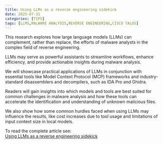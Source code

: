 ```yaml
---
title: Using LLMs as a reverse engineering sidekick
date: 2025-07-31
categories: [TIPS]
tags: [LLMS,MALWARE ANALYSIS,REVERSE ENGINEERING,CISCO TALOS]
---
```


This research explores how large language models (LLMs) can complement, rather than replace, the efforts of malware analysts in the complex field of reverse engineering.  

LLMs may serve as powerful assistants to streamline workflows, enhance efficiency, and provide actionable insights during malware analysis.  

We will showcase practical applications of LLMs in conjunction with essential tools like Model Context Protocol (MCP) frameworks and industry-standard disassemblers and decompilers, such as IDA Pro and Ghidra.  

Readers will gain insights into which models and tools are best suited for common challenges in malware analysis and how these tools can accelerate the identification and understanding of unknown malicious files.  

We also show how some common hurdles faced when using LLMs may influence the results, like cost increases due to tool usage and limitations of input context size in local models.  

To read the complete article see:  
[Using LLMs as a reverse engineering sidekick](https://blog.talosintelligence.com/using-llm-as-a-reverse-engineering-sidekick/)  
